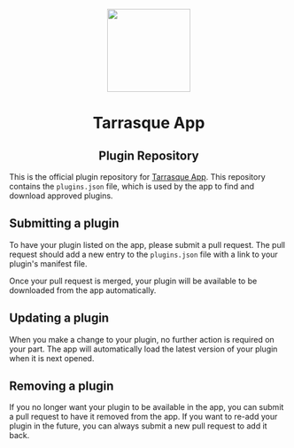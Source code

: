 <p align="center">
  <a href="https://tarrasque.app">
    <img src="https://tarrasque.app/images/logo.svg" width="150" />
  </a>

  <h1 align="center">Tarrasque App</h1>
  <h2 align="center">Plugin Repository</h2>
</p>

This is the official plugin repository for [Tarrasque App](https://tarrasque.app). This repository contains the `plugins.json` file, which is used by the app to find and download approved plugins.

## Submitting a plugin

To have your plugin listed on the app, please submit a pull request. The pull request should add a new entry to the `plugins.json` file with a link to your plugin's manifest file.

Once your pull request is merged, your plugin will be available to be downloaded from the app automatically.

## Updating a plugin

When you make a change to your plugin, no further action is required on your part. The app will automatically load the latest version of your plugin when it is next opened.

## Removing a plugin

If you no longer want your plugin to be available in the app, you can submit a pull request to have it removed from the app. If you want to re-add your plugin in the future, you can always submit a new pull request to add it back.
